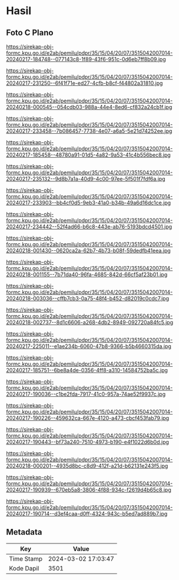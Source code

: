 # Hasil

## Foto C Plano

https://sirekap-obj-formc.kpu.go.id/e2ab/pemilu/pdpr/35/15/04/20/07/3515042007014-20240217-184748--077143c8-1f89-43f6-951c-0d6eb7ff8b09.jpg

https://sirekap-obj-formc.kpu.go.id/e2ab/pemilu/pdpr/35/15/04/20/07/3515042007014-20240217-231250--6f41f71e-ed27-4cfb-b8cf-f44802a31810.jpg

https://sirekap-obj-formc.kpu.go.id/e2ab/pemilu/pdpr/35/15/04/20/07/3515042007014-20240218-000545--054cdb03-988a-44e4-8ed6-cf832a24cb1f.jpg

https://sirekap-obj-formc.kpu.go.id/e2ab/pemilu/pdpr/35/15/04/20/07/3515042007014-20240217-233458--7b086457-7738-4e07-a6a5-5e21d74252ee.jpg

https://sirekap-obj-formc.kpu.go.id/e2ab/pemilu/pdpr/35/15/04/20/07/3515042007014-20240217-185458--48780a91-01d5-4a82-9a53-41c4b556bec8.jpg

https://sirekap-obj-formc.kpu.go.id/e2ab/pemilu/pdpr/35/15/04/20/07/3515042007014-20240217-235132--9d8b7a1a-40d9-4c00-97ee-5f501f7fdf6a.jpg

https://sirekap-obj-formc.kpu.go.id/e2ab/pemilu/pdpr/35/15/04/20/07/3515042007014-20240217-233903--bb4cf0d5-9eb3-41a0-b34b-49a6d16dc1ce.jpg

https://sirekap-obj-formc.kpu.go.id/e2ab/pemilu/pdpr/35/15/04/20/07/3515042007014-20240217-234442--52f4ad66-b6c8-443e-ab76-5193bdcd4501.jpg

https://sirekap-obj-formc.kpu.go.id/e2ab/pemilu/pdpr/35/15/04/20/07/3515042007014-20240218-001430--0620ca2a-62b7-4b73-b08f-59dedfb41eea.jpg

https://sirekap-obj-formc.kpu.go.id/e2ab/pemilu/pdpr/35/15/04/20/07/3515042007014-20240218-001155--7b71da40-96fa-4685-842d-66cf5af23b01.jpg

https://sirekap-obj-formc.kpu.go.id/e2ab/pemilu/pdpr/35/15/04/20/07/3515042007014-20240218-003036--cffb7cb3-0a75-48f4-b452-d82019c0cdc7.jpg

https://sirekap-obj-formc.kpu.go.id/e2ab/pemilu/pdpr/35/15/04/20/07/3515042007014-20240218-002737--8d1c6606-a268-4db2-8949-092720a84fc5.jpg

https://sirekap-obj-formc.kpu.go.id/e2ab/pemilu/pdpr/35/15/04/20/07/3515042007014-20240217-225011--e1ae234b-6060-47b8-9366-b5b4660315da.jpg

https://sirekap-obj-formc.kpu.go.id/e2ab/pemilu/pdpr/35/15/04/20/07/3515042007014-20240217-185751--6be8a4de-0356-4ff8-a310-14584752ba5c.jpg

https://sirekap-obj-formc.kpu.go.id/e2ab/pemilu/pdpr/35/15/04/20/07/3515042007014-20240217-190036--c1be2fda-7917-41c0-957a-74ae52f9937c.jpg

https://sirekap-obj-formc.kpu.go.id/e2ab/pemilu/pdpr/35/15/04/20/07/3515042007014-20240217-190226--459632ca-667e-4120-a473-cbcf453fab79.jpg

https://sirekap-obj-formc.kpu.go.id/e2ab/pemilu/pdpr/35/15/04/20/07/3515042007014-20240217-190443--bf73a240-7510-4973-b190-e4f1022d6b0d.jpg

https://sirekap-obj-formc.kpu.go.id/e2ab/pemilu/pdpr/35/15/04/20/07/3515042007014-20240218-000201--4935d8bc-c8d9-412f-a21d-b62131e243f5.jpg

https://sirekap-obj-formc.kpu.go.id/e2ab/pemilu/pdpr/35/15/04/20/07/3515042007014-20240217-190939--670eb5a8-3806-4f88-934c-f2619d4b65c8.jpg

https://sirekap-obj-formc.kpu.go.id/e2ab/pemilu/pdpr/35/15/04/20/07/3515042007014-20240217-190714--d3ef4caa-d0ff-4324-943c-b5ed7ad889b7.jpg


## Metadata

| Key        | Value               |
| ---------- | ------------------- |
| Time Stamp | 2024-03-02 17:03:47 |
| Kode Dapil | 3501                |



